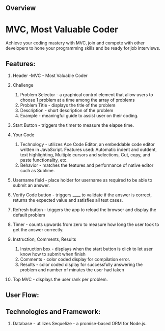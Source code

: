 ## Overview

# MVC, Most Valuable Coder

Achieve your coding mastery with MVC, join and compete with other developers to hone your programming skills and be ready for job interviews.

##  Features:

1. Header -MVC - Most Valuable Coder

1. Challenge
	1. Problem Selector - a graphical control element that allow users to choose 1 problem at a time among the array of problems
	1. Problem Title - displays the title of the problem
	1. Description - short description of the problem
	1. Example - meaningful guide to assist user on their coding.

1. Start Button - triggers the timer to measure the elapse time.

1. Your Code
	1. Technology - utilizes Ace Code Editor, an embeddable code editor written in JavaScript.  Features used: Automatic indent and outdent, text highlighting, Multiple cursors and selections, Cut, copy, and paste functionality, etc.
	1. Behavior - matches the features and performance of native editor such as Sublime.

1. Username field - place holder for username as required to be able to submit an answer.
1. Verify Code button - triggers ____ to validate if the answer is correct, returns the expected value and satisfies all test cases.
1. Refresh button - triggers the app to reload the browser and display the default problem
1. Timer - counts upwards from zero to measure how long the user took to get the answer correctly.
1. Instruction, Comments, Results
	1. Instruction box - displays when the start button is click to let user know how to submit when finish
	1. Comments - color coded display for compilation error.
	1. Results - color coded display for successfully answering the problem and number of minutes the user had taken
1. Top MVC - displays the user rank per problem.



##  User Flow:


##  Technologies and Framework:
1. Database - utilizes Sequelize - a promise-based ORM for Node.js.

